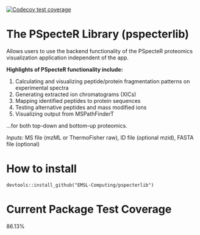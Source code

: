   <!-- badges: start -->
  [![Codecov test coverage](https://codecov.io/gh/EMSL-Computing/pspecterlib/branch/master/graph/badge.svg)](https://app.codecov.io/gh/EMSL-Computing/pspecterlib?branch=master)
  <!-- badges: end -->

# The PSpecteR Library (pspecterlib)
Allows users to use the backend functionality of the PSpecteR proteomics visualization application independent of the app. 

**Highlights of PSpecteR functionality include:**

1. Calculating and visualizing peptide/protein fragmentation patterns on experimental spectra
2. Generating extracted ion chromatograms (XICs)
3. Mapping identified peptides to protein sequences
4. Testing alternative peptides and mass modified ions 
5. Visualizing output from MSPathFinderT

...for both top-down and bottom-up proteomics. 

*Inputs:* MS file (mzML or ThermoFisher raw), ID file (optional mzid), FASTA file (optional) 

# How to install 

`devtools::install_github("EMSL-Computing/pspecterlib")`

# Current Package Test Coverage 

86.13% 
